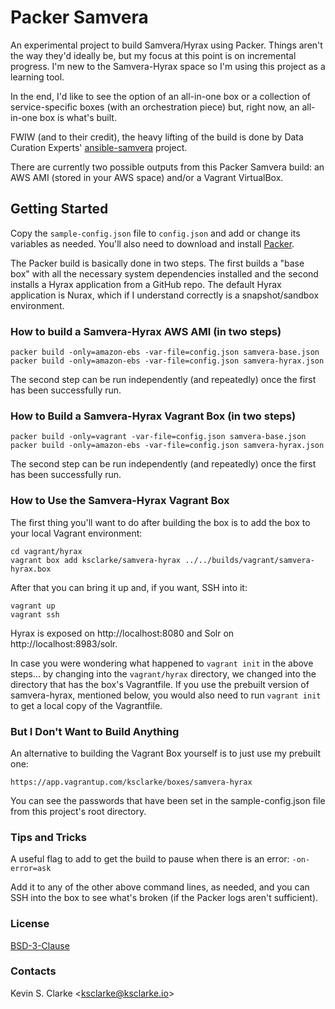 # Packer Samvera

An experimental project to build Samvera/Hyrax using Packer. Things aren't the way they'd ideally be, but my focus at this point is on incremental progress. I'm new to the Samvera-Hyrax space so I'm 
using this project as a learning tool.

In the end, I'd like to see the option of an all-in-one box or a collection of service-specific boxes (with an orchestration piece) but, right now, an all-in-one box is what's built.

FWIW (and to their credit), the heavy lifting of the build is done by Data Curation Experts' [ansible-samvera](https://github.com/curationexperts/ansible-samvera) project.

There are currently two possible outputs from this Packer Samvera build: an AWS AMI (stored in your AWS space) and/or a Vagrant VirtualBox.

## Getting Started

Copy the `sample-config.json` file to `config.json` and add or change its variables as needed. You'll also need to download and install [Packer](https://www.packer.io/downloads.html).

The Packer build is basically done in two steps. The first builds a "base box" with all the necessary system dependencies installed and the second installs a Hyrax application from a GitHub repo. The 
default Hyrax application is Nurax, which if I understand correctly is a snapshot/sandbox environment.

### How to build a Samvera-Hyrax AWS AMI (in two steps)

    packer build -only=amazon-ebs -var-file=config.json samvera-base.json
    packer build -only=amazon-ebs -var-file=config.json samvera-hyrax.json

The second step can be run independently (and repeatedly) once the first has been successfully run.

### How to Build a Samvera-Hyrax Vagrant Box (in two steps)

    packer build -only=vagrant -var-file=config.json samvera-base.json
    packer build -only=amazon-ebs -var-file=config.json samvera-hyrax.json

The second step can be run independently (and repeatedly) once the first has been successfully run.

### How to Use the Samvera-Hyrax Vagrant Box

The first thing you'll want to do after building the box is to add the box to your local Vagrant environment:

    cd vagrant/hyrax
    vagrant box add ksclarke/samvera-hyrax ../../builds/vagrant/samvera-hyrax.box

After that you can bring it up and, if you want, SSH into it:

    vagrant up
    vagrant ssh

Hyrax is exposed on http://localhost:8080 and Solr on http://localhost:8983/solr.

In case you were wondering what happened to `vagrant init` in the above steps... by changing into the `vagrant/hyrax` directory, we changed into the directory that has the box's Vagrantfile. If you use 
the prebuilt version of samvera-hyrax, mentioned below, you would also need to run `vagrant init` to get a local copy of the Vagrantfile.

### But I Don't Want to Build Anything

An alternative to building the Vagrant Box yourself is to just use my prebuilt one:

    https://app.vagrantup.com/ksclarke/boxes/samvera-hyrax

You can see the passwords that have been set in the sample-config.json file from this project's root directory.

### Tips and Tricks

A useful flag to add to get the build to pause when there is an error: `-on-error=ask`

Add it to any of the other above command lines, as needed, and you can SSH into the box to see what's broken (if the Packer logs aren't sufficient).

### License

[BSD-3-Clause](LICENSE.txt)

### Contacts

Kevin S. Clarke &lt;<a href="mailto:ksclarke@ksclarke.io">ksclarke@ksclarke.io</a>&gt;
